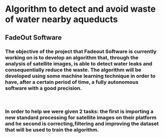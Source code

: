# Algorithm to detect and avoid waste of water nearby aqueducts
## FadeOut Software
### The objective of the project that Fadeout Software is currently working on is to develop an algorithm that, through the analysis of satellite images, is able to detect water leaks and consequentially reduce the waste. The algorithm will be developed using some machine learning technique in order to have, after a certain period of time, a fully autonomous software with a good precision.
</br>

### In order to help we were given 2 tasks: the first is importing a new standard processing for satellite images on their platform and he second is correcting,filtering and improving the dataset that will be used to train the algorithm.


